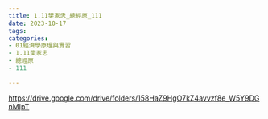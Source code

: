 ```yaml
---
title: 1.11樊家忠_總經原_111
date: 2023-10-17
tags: 
categories:
- 01經濟學原理與實習
- 1.11樊家忠
- 總經原
- 111

---
```

https://drive.google.com/drive/folders/158HaZ9HgO7kZ4avvzf8e_W5Y9DGnMIpT
